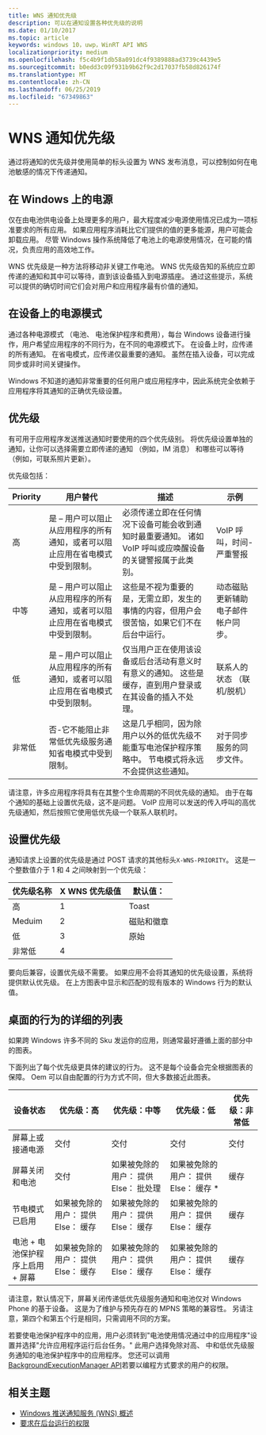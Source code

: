 ```yaml
---
title: WNS 通知优先级
description: 可以在通知设置各种优先级的说明
ms.date: 01/10/2017
ms.topic: article
keywords: windows 10，uwp，WinRT API WNS
localizationpriority: medium
ms.openlocfilehash: f5c4b9f1db58a091dc4f9389888ad3739c4439e5
ms.sourcegitcommit: b0edd3c09f931b9b62f9c2d17037fb58d826174f
ms.translationtype: MT
ms.contentlocale: zh-CN
ms.lasthandoff: 06/25/2019
ms.locfileid: "67349863"
---
```

# <a name="wns-notification-priorities"></a>WNS 通知优先级
通过将通知的优先级并使用简单的标头设置为 WNS 发布消息，可以控制如何在电池敏感的情况下传递通知。

## <a name="power-on-windows"></a>在 Windows 上的电源
仅在由电池供电设备上处理更多的用户，最大程度减少电源使用情况已成为一项标准要求的所有应用。 如果应用程序消耗比它们提供的值的更多能源，用户可能会卸载应用。 尽管 Windows 操作系统降低了电池上的电源使用情况，在可能的情况，负责应用的高效地工作。 

WNS 优先级是一种方法将移动非关键工作电池。 WNS 优先级告知的系统应立即传递的通知和其中可以等待，直到该设备插入到电源插座。 通过这些提示，系统可以提供的确切时间它们会对用户和应用程序最有价值的通知。 

## <a name="power-modes-on-the-device"></a>在设备上的电源模式
通过各种电源模式 （电池、 电池保护程序和费用），每台 Windows 设备进行操作，用户希望应用程序的不同行为，在不同的电源模式下。 在设备上时，应传递的所有通知。 在省电模式，应传递仅最重要的通知。 虽然在插入设备，可以完成同步或非时间关键操作。

Windows 不知道的通知非常重要的任何用户或应用程序中，因此系统完全依赖于应用程序将其通知的正确优先级设置。 

## <a name="priorities"></a>优先级
有可用于应用程序发送推送通知时要使用的四个优先级别。 将优先级设置单独的通知，让你可以选择需要立即传递的通知 （例如，IM 消息） 和哪些可以等待 （例如，可联系照片更新）。

优先级包括： 

|    Priority    |    用户替代    |    描述    |    示例    |
|----------------|---------------------|-------------------|---------------|
|    高    |    是 – 用户可以阻止从应用程序的所有通知，或者可以阻止应用在省电模式中受到限制。    |    必须传递立即在任何情况下设备可能会收到通知时最重要通知。 诸如 VoIP 呼叫或应唤醒设备的关键警报属于此类别。    |    VoIP 呼叫，时间-严重警报    |
|    中等    |    是 – 用户可以阻止从应用程序的所有通知，或者可以阻止应用在省电模式中受到限制。    |    这些是不视为重要的是，无需立即，发生的事情的内容，但用户会很苦恼，如果它们不在后台中运行。    |    动态磁贴更新辅助电子邮件帐户同步。    |
|    低    |    是 – 用户可以阻止从应用程序的所有通知，或者可以阻止应用在省电模式中受到限制。    |    仅当用户正在使用该设备或后台活动有意义时有意义的通知。 这些是缓存，直到用户登录或在其设备的插入不处理。    |    联系人的状态 （联机/脱机）    |
|    非常低     |    否-它不能阻止非常低优先级服务通知省电模式中受到限制。    |    这是几乎相同，因为除用户以外的低优先级不能重写电池保护程序策略中。 节电模式将永远不会提供这些通知。    |    对于同步服务的同步文件。    |

请注意，许多应用程序将具有在其整个生命周期的不同优先级的通知。 由于在每个通知的基础上设置优先级，这不是问题。 VoIP 应用可以发送的传入呼叫的高优先级通知，然后按照它使用低优先级一个联系人联机时。 

## <a name="setting-the-priority"></a>设置优先级

通知请求上设置的优先级是通过 POST 请求的其他标头`X-WNS-PRIORITY`。 这是一个整数值介于 1 和 4 之间映射到一个优先级： 

| 优先级名称 | X WNS 优先级值 | 默认值： |
|---------------|----------------------|------------------|
| 高 | 1 | Toast |
| Meduim | 2 | 磁贴和徽章 |
| 低 | 3 | 原始 |
| 非常低 | 4 |  |

要向后兼容，设置优先级不需要。 如果应用不会将其通知的优先级设置，系统将提供默认优先级。 在上方图表中显示和匹配的现有版本的 Windows 行为的默认值。 

## <a name="detailed-listing-of-desktop-behavior"></a>桌面的行为的详细的列表 

如果跨 Windows 许多不同的 Sku 发运你的应用，则通常最好遵循上面的部分中的图表。 

下面列出了每个优先级更具体的建议的行为。 这不是每个设备会完全根据图表的保障。 Oem 可以自由配置的行为方式不同，但大多数接近此图表。 

| 设备状态    | 优先级：高    |    优先级：中等        | 优先级：低    |    优先级：非常低    |
|-------------------------------------------------------|----------------------------------------------------|----------------------------------------------------|----------------------------------------------------|--------------------------|
|    屏幕上或接通电源    |    交付    |    交付    |    交付    |    交付    |
|    屏幕关闭和电池    |    交付    |    如果被免除的用户： 提供 Else： 批处理     |    如果被免除的用户： 提供 Else： 缓存 *    |    缓存    |
|    节电模式已启用    |    如果被免除的用户： 提供 Else： 缓存    |    如果被免除的用户： 提供 Else： 缓存    |    如果被免除的用户： 提供 Else： 缓存    |    缓存     |
|    电池 + 电池保护程序上启用 + 屏幕    |    如果被免除的用户： 提供 Else： 缓存    |    如果被免除的用户： 提供 Else： 缓存    |    如果被免除的用户： 提供 Else： 缓存    |    缓存    |

请注意，默认情况下，屏幕关闭传递低优先级服务通知和电池仅对 Windows Phone 的基于设备。 这是为了维护与预先存在的 MPNS 策略的兼容性。 另请注意，第四个和第五个行是相同，只需调用不同的方案。

若要使电池保护程序中的应用，用户必须转到"电池使用情况通过中的应用程序"设置并选择"允许应用程序运行后台任务。" 此用户选择免除对高、 中和低优先级服务通知的电池保护程序中的应用程序。 您还可以调用[BackgroundExecutionManager API](https://docs.microsoft.com/uwp/api/windows.applicationmodel.background.backgroundexecutionmanager.requestaccesskindasync#Windows_ApplicationModel_Background_BackgroundExecutionManager_RequestAccessKindAsync_Windows_ApplicationModel_Background_BackgroundAccessRequestKind_System_String_)若要以编程方式要求的用户的权限。  

## <a name="related-topics"></a>相关主题
- [Windows 推送通知服务 (WNS) 概述](windows-push-notification-services--wns--overview.md)
- [要求在后台运行的权限](https://docs.microsoft.com/uwp/api/windows.applicationmodel.background.backgroundexecutionmanager.requestaccesskindasync#Windows_ApplicationModel_Background_BackgroundExecutionManager_RequestAccessKindAsync_Windows_ApplicationModel_Background_BackgroundAccessRequestKind_System_String_)
